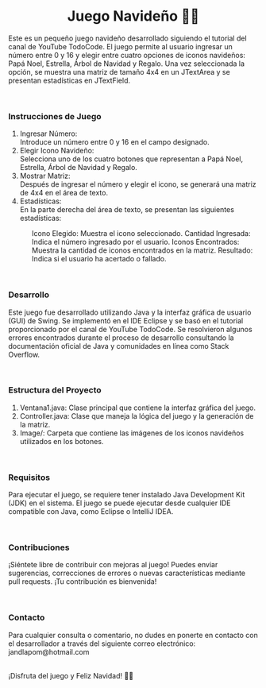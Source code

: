 <h1 align= "center">Juego Navideño 🎅🎄</h1>
<p>
Este es un pequeño juego navideño desarrollado siguiendo el tutorial del canal de YouTube TodoCode. El juego permite al usuario ingresar un número entre 0 y 16 y elegir entre cuatro opciones de iconos navideños: Papá Noel, Estrella, Árbol de Navidad y Regalo. Una vez seleccionada la opción, se muestra una matriz de tamaño 4x4 en un JTextArea y se presentan estadísticas en JTextField.</p>
<br>
<h3 align="left">Instrucciones de Juego</h3>
<ol>
  <li strong>Ingresar Número: </li>Introduce un número entre 0 y 16 en el campo designado.
  <li strong>Elegir Icono Navideño: </li>Selecciona uno de los cuatro botones que representan a Papá Noel, Estrella, Árbol de Navidad y Regalo.
  <li strong>Mostrar Matriz: </li>Después de ingresar el número y elegir el icono, se generará una matriz de 4x4 en el área de texto.
  <li strong>Estadísticas: </li>En la parte derecha del área de texto, se presentan las siguientes estadísticas:
  <ul>  
    <l1>Icono Elegido:</l1> Muestra el icono seleccionado.
    <l1>Cantidad Ingresada:</l1> Indica el número ingresado por el usuario.
    <l1>Iconos Encontrados:</l1> Muestra la cantidad de iconos encontrados en la matriz.
    <l1>Resultado:</l1> Indica si el usuario ha acertado o fallado.
    </ul>
</ol>
<br>
<h3 align="left">Desarrollo</h3>
<p>Este juego fue desarrollado utilizando Java y la interfaz gráfica de usuario (GUI) de Swing. Se implementó en el IDE Eclipse y se basó en el tutorial proporcionado por el canal de YouTube TodoCode. Se resolvieron algunos errores encontrados durante el proceso de desarrollo consultando la documentación oficial de Java y comunidades en línea como Stack Overflow.</p>
<br>
<h3 align="left">Estructura del Proyecto</h3>
<ol>
  <li>Ventana1.java: Clase principal que contiene la interfaz gráfica del juego.</li>
  <li>Controller.java: Clase que maneja la lógica del juego y la generación de la matriz.</li>
  <li>Image/: Carpeta que contiene las imágenes de los iconos navideños utilizados en los botones.</li>
</ol>
<br>
<h3 align="left">Requisitos</h3>
<p>Para ejecutar el juego, se requiere tener instalado Java Development Kit (JDK) en el sistema. El juego se puede ejecutar desde cualquier IDE compatible con Java, como Eclipse o IntelliJ IDEA.</p>
<br>
<h3 align="left">Contribuciones</h3>
<p>¡Siéntete libre de contribuir con mejoras al juego! Puedes enviar sugerencias, correcciones de errores o nuevas características mediante pull requests. ¡Tu contribución es bienvenida!</p>
<br>
<h3 align="left">Contacto</h3>
<p>Para cualquier consulta o comentario, no dudes en ponerte en contacto con el desarrollador a través del siguiente correo electrónico: jandlapom@hotmail.com</p>
<br>
¡Disfruta del juego y Feliz Navidad! 🎄🎅
